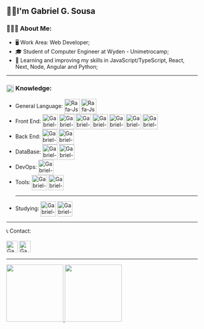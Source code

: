 <h2>👋🏼I'm Gabriel G. Sousa</h2>
<div>
<h3>
🧔🏼‍♂️ About Me:
</h3>
<ul>
<li>
🖥️   Work Area: Web Developer;
</li>
<li>
🎓   Student of Computer Engineer at Wyden - Unimetrocamp;
</li>
<li>
🔭   Learning and improving my skills in JavaScript/TypeScript, React, Next, Node, Angular and Python;
</li>
</ul>
</div>

<hr>
<div>
<h3>
<img align="center" alt="Rafa-Js" height="20" width="20" src="https://icongr.am/devicon/devicon-plain.svg?size=128&color=currentColor"><span> Knowledge:</span> 
</h3>
<ul>
<li>
General Language:
  <img align="center" alt="Rafa-Js" height="40" width="40" src="https://icongr.am/devicon/java-original.svg?size=128&color=currentColor">
  <img align="center" alt="Rafa-Js" height="40" width="40" src="https://icongr.am/devicon/python-original.svg?size=128&color=currentColor">
</li>
<li>
Front End: 
  <img align="center" alt="Gabriel-HTML5" height="40" width="40" src="https://icongr.am/devicon/html5-original-wordmark.svg?size=128&color=currentColor">
  <img align="center" alt="Gabriel-CSS3" height="40" width="40" src="https://icongr.am/devicon/css3-original-wordmark.svg?size=128&color=currentColor">
  <img align="center" alt="Gabriel-Js" height="40" width="40" src="https://icongr.am/devicon/javascript-original.svg?size=128&color=currentColor">
  <img align="center" alt="Gabriel-Ts" height="40" width="40" src="https://icongr.am/devicon/typescript-plain.svg?size=128&color=currentColor"> 
  <img align="center" alt="Gabriel-Angular" height="40" width="40" src="https://icongr.am/devicon/angularjs-original.svg?size=128&color=currentColor">
  <img align="center" alt="Gabriel-Jquery" height="40" width="40" src="https://icongr.am/devicon/jquery-original-wordmark.svg?size=128&color=dbadad">
   <img align="center" alt="Gabriel-Bootstrap" height="40" width="40" src="https://cdn.jsdelivr.net/gh/devicons/devicon/icons/bootstrap/bootstrap-original-wordmark.svg"/>
</li>
<li>
Back End:
  <img align="center" alt="Gabriel-PHP" height="40" width="40" src="https://icongr.am/devicon/php-original.svg?size=128&color=currentColor">
  <img align="center" alt="Gabriel-Django" height="40" width="40" src="https://icongr.am/devicon/django-original.svg?size=128&color=currentColor">
</li>
<li>
DataBase:
  <img align="center" alt="Gabriel-MySql" height="40" width="40" src="https://icongr.am/devicon/mysql-original-wordmark.svg?size=128&color=dbadad">
  <img align="center" alt="Gabriel-Postgresql" height="40" width="40" src="https://icongr.am/devicon/postgresql-original-wordmark.svg?size=128&color=currentColor">
</li>
<li>
DevOps:
  <img align="center" alt="Gabriel-Git" height="40" width="40" src="https://cdn.jsdelivr.net/gh/devicons/devicon/icons/git/git-original.svg"/>  
</li>
<li>
Tools:
  <img align="center" alt="Gabriel-NPM" height="40" width="40" src="https://icongr.am/devicon/npm-original-wordmark.svg?size=128&color=dbadad">
  <img align="center" alt="Gabriel-VsCode" height="40" width="40" src="https://cdn.jsdelivr.net/gh/devicons/devicon/icons/vscode/vscode-original-wordmark.svg"/>
</li>
  <hr>
<li>
Studying: 
  <img align="center" alt="Gabriel-HTML5" height="40" width="40" src="https://icongr.am/devicon/react-original-wordmark.svg?size=128&color=currentColor">
  <img align="center" alt="Gabriel-CSS3" height="40" width="40" src="https://icongr.am/devicon/nodejs-original.svg?size=128&color=currentColor">
</li>
</ul>
</h3>
</div>
<hr>
<div>
📞 Contact:
<br>
<br>
<a href="mailto:gabriel@multcont.com"><img alt="Gabriel-Linkedin" height="30" width="30" src="https://icongr.am/fontawesome/envelope-square.svg?size=128&color=ffffff"/></a>
<a href="https://www.linkedin.com/in/gabrielgsousa/">
  <img alt="Gabriel-Linkedin" height="30" width="30" src="https://cdn.jsdelivr.net/gh/devicons/devicon/icons/linkedin/linkedin-original.svg"/>
</a>
</div>
<hr>
<div>
  <a href="https://github.com/GSousaGabriel">
  <img height="150em" src="https://github-readme-stats.vercel.app/api?username=GSousaGabriel&show_icons=true&theme=dracula&include_all_commits=true&count_private=true"/>
  <img height="150em" src="https://github-readme-stats.vercel.app/api/top-langs/?username=GSousaGabriel&layout=compact&langs_count=7&theme=dracula"/>
</div>
